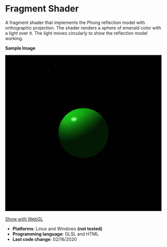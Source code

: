 # Fragment Shader

A fragment shader that implements the Phong reflection model with orthographic projection.
The shader renders a sphere of emerald color with a light over it.
The light moves circularly to show the reflection model working.

__Sample Image__

![Sample Image](SampleImage.png)

[Show with WebGL](http://htmlpreview.github.io/?https://github.com/santiagoviertel/fragment-shader/blob/master/index.html)

- __Platforms__: Linux and Windows __(not tested)__
- __Programming language__: GLSL and HTML
- __Last code change__: 02/16/2020
